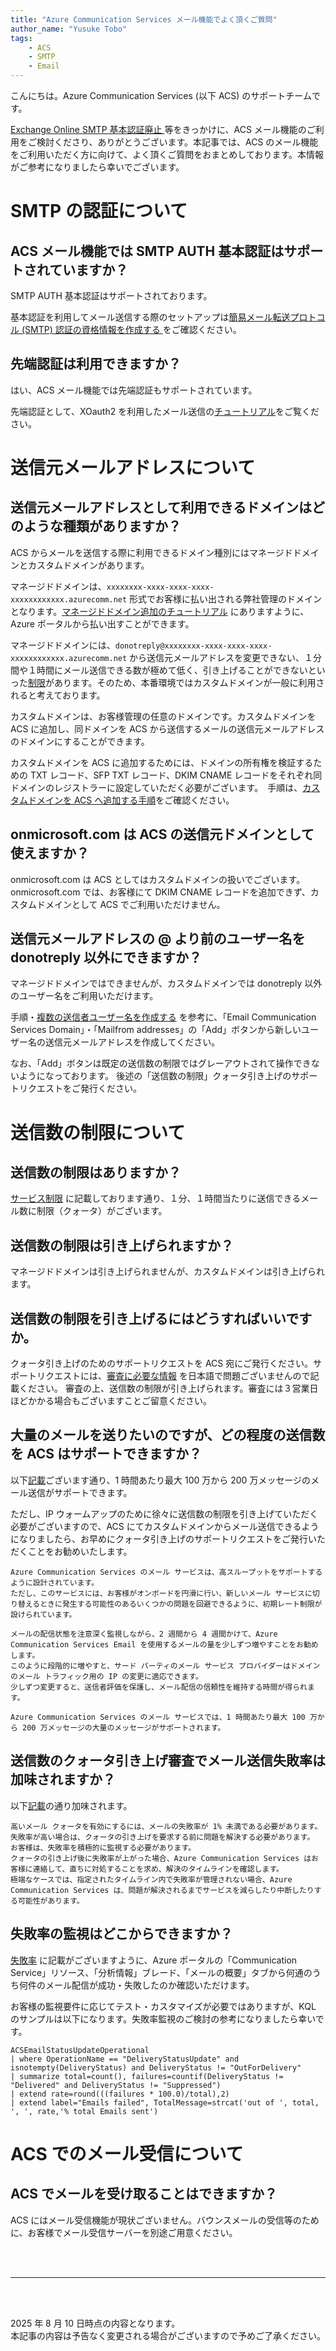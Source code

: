 ```yaml
---
title: "Azure Communication Services メール機能でよく頂くご質問"
author_name: "Yusuke Tobo"
tags:
    - ACS
    - SMTP
    - Email
---
```

こんにちは。Azure Communication Services (以下 ACS) のサポートチームです。

[Exchange Online SMTP 基本認証廃止 ](https://techcommunity.microsoft.com/blog/exchange/exchange-online-to-retire-basic-auth-for-client-submission-smtp-auth/4114750) 等をきっかけに、ACS メール機能のご利用をご検討くださり、ありがとうございます。本記事では、ACS のメール機能をご利用いただく方に向けて、よく頂くご質問をおまとめしております。本情報がご参考になりましたら幸いでございます。

# SMTP の認証について
## ACS メール機能では SMTP AUTH 基本認証はサポートされていますか？
SMTP AUTH 基本認証はサポートされております。

基本認証を利用してメール送信する際のセットアップは[簡易メール転送プロトコル (SMTP) 認証の資格情報を作成する
](https://learn.microsoft.com/ja-jp/azure/communication-services/quickstarts/email/send-email-smtp/smtp-authentication?tabs=built-in-role
) をご確認ください。

## 先端認証は利用できますか？
はい、ACS メール機能では先端認証もサポートされています。

先端認証として、XOauth2 を利用したメール送信の[チュートリアル](https://learn.microsoft.com/ja-jp/azure/communication-services/quickstarts/email/send-email-smtp/send-email-smtp-oauth)をご覧ください。

# 送信元メールアドレスについて
## 送信元メールアドレスとして利用できるドメインはどのような種類がありますか？
ACS からメールを送信する際に利用できるドメイン種別にはマネージドドメインとカスタムドメインがあります。

マネージドドメインは、`xxxxxxxx-xxxx-xxxx-xxxx-xxxxxxxxxxxx.azurecomm.net` 形式でお客様に払い出される弊社管理のドメインとなります。[マネージドドメイン追加のチュートリアル](https://learn.microsoft.com/ja-jp/azure/communication-services/quickstarts/email/add-azure-managed-domains?pivots=platform-azp) にありますように、Azure ポータルから払い出すことができます。

マネージドドメインには、`donotreply@xxxxxxxx-xxxx-xxxx-xxxx-xxxxxxxxxxxx.azurecomm.net` から送信元メールアドレスを変更できない、１分間や１時間にメール送信できる数が極めて低く、引き上げることができないといった[制限](https://learn.microsoft.com/ja-jp/azure/communication-services/quickstarts/email/add-azure-managed-domains?pivots=platform-azp#azure-managed-domains-compared-to-custom-domains)があります。そのため、本番環境ではカスタムドメインが一般に利用されると考えております。

カスタムドメインは、お客様管理の任意のドメインです。カスタムドメインを ACS に追加し、同ドメインを ACS から送信するメールの送信元メールアドレスのドメインにすることができます。

カスタムドメインを ACS に追加するためには、ドメインの所有権を検証するための TXT レコード、SFP TXT レコード、DKIM CNAME レコードをそれぞれ同ドメインのレジストラーに設定していただく必要がございます。　手順は、[カスタムドメインを ACS へ追加する手順](https://learn.microsoft.com/ja-jp/azure/communication-services/quickstarts/email/add-custom-verified-domains?pivots=platform-azp)をご確認ください。

## onmicrosoft\.com は ACS の送信元ドメインとして使えますか？
onmicrosoft\.com は ACS としてはカスタムドメインの扱いでございます。
onmicrosoft\.com では、お客様にて DKIM CNAME レコードを追加できず、カスタムドメインとして ACS でご利用いただけません。

## 送信元メールアドレスの \@ より前のユーザー名を donotreply 以外にできますか？
マネージドドメインではできませんが、カスタムドメインでは donotreply 以外のユーザー名をご利用いただけます。

手順・[複数の送信者ユーザー名を作成する](https://learn.microsoft.com/ja-jp/azure/communication-services/quickstarts/email/add-multiple-senders?pivots=platform-azp#create-multiple-sender-usernames) を参考に、「Email Communication Services Domain」・「Mailfrom addresses」の「Add」ボタンから新しいユーザー名の送信元メールアドレスを作成してください。

なお、「Add」ボタンは既定の送信数の制限ではグレーアウトされて操作できないようになっております。
後述の「送信数の制限」クォータ引き上げのサポートリクエストをご発行ください。

# 送信数の制限について
## 送信数の制限はありますか？
[サービス制限](https://learn.microsoft.com/ja-jp/azure/communication-services/concepts/service-limits#email) に記載しております通り、１分、１時間当たりに送信できるメール数に制限（クォータ）がございます。

## 送信数の制限は引き上げられますか？
マネージドドメインは引き上げられませんが、カスタムドメインは引き上げられます。

## 送信数の制限を引き上げるにはどうすればいいですか。
クォータ引き上げのためのサポートリクエストを ACS 宛にご発行ください。サポートリクエストには、[審査に必要な情報](https://learn.microsoft.com/ja-jp/azure/communication-services/concepts/email/email-quota-increase#5-request-an-email-quota-increase) を日本語で問題ございませんので記載ください。
審査の上、送信数の制限が引き上げられます。審査には３営業日ほどかかる場合もございますことご留意ください。

## 大量のメールを送りたいのですが、どの程度の送信数を ACS はサポートできますか？
以下[記載](https://learn.microsoft.com/ja-jp/azure/communication-services/concepts/service-limits#email)ございます通り、1 時間あたり最大 100 万から 200 万メッセージのメール送信がサポートできます。

ただし、IP ウォームアップのために徐々に送信数の制限を引き上げていただく必要がございますので、ACS にてカスタムドメインからメール送信できるようになりましたら、お早めにクォータ引き上げのサポートリクエストをご発行いただくことをお勧めいたします。

```
Azure Communication Services のメール サービスは、高スループットをサポートするように設計されています。
ただし、このサービスには、お客様がオンボードを円滑に行い、新しいメール サービスに切り替えるときに発生する可能性のあるいくつかの問題を回避できるように、初期レート制限が設けられています。

メールの配信状態を注意深く監視しながら、2 週間から 4 週間かけて、Azure Communication Services Email を使用するメールの量を少しずつ増やすことをお勧めします。
このように段階的に増やすと、サード パーティのメール サービス プロバイダーはドメインのメール トラフィック用の IP の変更に適応できます。 
少しずつ変更すると、送信者評価を保護し、メール配信の信頼性を維持する時間が得られます。

Azure Communication Services のメール サービスでは、1 時間あたり最大 100 万から 200 万メッセージの大量のメッセージがサポートされます。
```

## 送信数のクォータ引き上げ審査でメール送信失敗率は加味されますか？
以下[記載](https://learn.microsoft.com/ja-jp/azure/communication-services/concepts/service-limits#failure-rate-requirements)の通り加味されます。

```
高いメール クォータを有効にするには、メールの失敗率が 1% 未満である必要があります。
失敗率が高い場合は、クォータの引き上げを要求する前に問題を解決する必要があります。
お客様は、失敗率を積極的に監視する必要があります。
クォータの引き上げ後に失敗率が上がった場合、Azure Communication Services はお客様に連絡して、直ちに対処することを求め、解決のタイムラインを確認します。
極端なケースでは、指定されたタイムライン内で失敗率が管理されない場合、Azure Communication Services は、問題が解決されるまでサービスを減らしたり中断したりする可能性があります。
```

## 失敗率の監視はどこからできますか？
[失敗率](https://learn.microsoft.com/ja-jp/azure/communication-services/concepts/analytics/insights/email-insights#failure-rate) に記載がございますように、Azure ポータルの「Communication Service」リソース、「分析情報」ブレード、「メールの概要」タブから何通のうち何件のメール配信が成功・失敗したのか確認いただけます。

お客様の監視要件に応じてテスト・カスタマイズが必要ではありますが、KQL のサンプルは以下になります。失敗率監視のご検討の参考になりましたら幸いです。

```KQL
ACSEmailStatusUpdateOperational 
| where OperationName == "DeliveryStatusUpdate" and isnotempty(DeliveryStatus) and DeliveryStatus != "OutForDelivery"
| summarize total=count(), failures=countif(DeliveryStatus != "Delivered" and DeliveryStatus != "Suppressed")
| extend rate=round(((failures * 100.0)/total),2)
| extend label="Emails failed", TotalMessage=strcat('out of ', total, ', ', rate,'% total Emails sent')
```


# ACS でのメール受信について
## ACS でメールを受け取ることはできますか？
ACS にはメール受信機能が現状ございません。バウンスメールの受信等のために、お客様でメール受信サーバーを別途ご用意ください。

<br>
<br>

---

<br>
<br>

2025 年 8 月 10 日時点の内容となります。<br>
本記事の内容は予告なく変更される場合がございますので予めご了承ください。

<br>
<br>